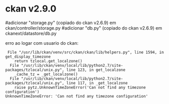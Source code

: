 # ckan v2.9.0

#adicionar "storage.py" (copiado do ckan v2.6.9) em ckan/controller/storage.py
#adicionar "db.py" (copiado do ckan v2.6.9) em ckanext/datastore/db.py


erro ao logar com usuario do ckan:
```text
 File "/usr/lib/ckan/venv/src/ckan/ckan/lib/helpers.py", line 1594, in get_display_timezone
    return tzlocal.get_localzone()
  File "/usr/lib/ckan/venv/local/lib/python2.7/site-packages/tzlocal/unix.py", line 123, in get_localzone
    _cache_tz = _get_localzone()
  File "/usr/lib/ckan/venv/local/lib/python2.7/site-packages/tzlocal/unix.py", line 117, in _get_localzone
    raise pytz.UnknownTimeZoneError('Can not find any timezone configuration')
UnknownTimeZoneError: 'Can not find any timezone configuration'
```


